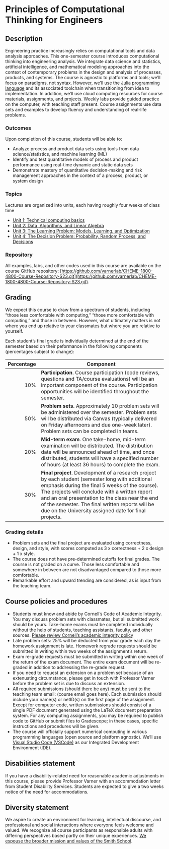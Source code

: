 # Principles of Computational Thinking for Engineers

## Description
Engineering practice increasingly relies on computational tools and data analysis approaches. This one-semester course introduces computational thinking into engineering analysis. We integrate data science and statistics, artificial intelligence, and mathematical modeling approaches into the context of contemporary problems in the design and analysis of processes, products, and systems. The course is agnostic to platforms and tools; we’ll focus on paradigms, not syntax. However, we’ll use the [Julia programming language](https://julialang.org) and its associated toolchain when transitioning from idea to implementation. In addition, we’ll use cloud computing resources for course materials, assignments, and projects. Weekly labs provide guided practice on the computer, with teaching staff present. Course assignments use data sets and examples to develop fluency and understanding of real-life problems. 

### Outcomes
Upon completion of this course, students will be able to:
* Analyze process and product data sets using tools from data science/statistics, and machine learning (ML)
* Identify and test quantitative models of process and product performance using real-time dynamic and static data sets 
* Demonstrate mastery of quantitative decision-making and risk management approaches in the context of a process, product, or system design

### Topics
Lectures are organized into units, each having roughly four weeks of class time
* [Unit 1: Technical computing basics](./unit-1-basics/basics-landing.md)
* [Unit 2: Data, Algorithms, and Linear Algebra](./unit-2-data/data-landing.md)
* [Unit 3: The Learning Problem: Models, Learning, and Optimization](./unit-3-learning/learning-landing.md)
* [Unit 4: The Decision Problem: Probability, Random Process, and Decisions](./unit-4-decisions/decisions-landing.md)

### Repository
All examples, labs, and other codes used in this course are available on the course GitHub repository: [https://github.com/varnerlab/CHEME-1800-4800-Course-Repository-S23.git](https://github.com/varnerlab/CHEME-1800-4800-Course-Repository-S23.git).

## Grading
We expect this course to draw from a spectrum of students, including “those less comfortable with computing,” “those more comfortable with computing,” and those in between. However, what ultimately matters is not where you end up relative to your classmates but where you are relative to yourself. 

Each student’s final grade is individually determined at the end of the semester based on their peformance in the following components (percentages subject to change):

| Percentage | Component |
| ----------: | --------- |
| 10%	| __Participation__. Course participation (code reviews, questions and TA/course evaluations) will be an important component of the course. Participation opportunities will be identified throughout the semester. |
| 50%	| __Problem sets__. Approximately 10 problem sets will be administered over the semester. Problem sets will be distributed via Canvas (typically delivered on Friday afternoons and due one-week later). Problem sets can be completed in teams. |
| 20%	| __Mid-term exam__. One take-home, mid-term examination will be distributed. The distribution date will be announced ahead of time, and once distributed, students will have a specified number of hours (at least 36 hours) to complete the exam. |
| 30%	| __Final project__. Development of a research project by each student (semester long with additional emphasis during the final 5 weeks of the course). The projects will conclude with a written report and an oral presentation to the class near the end of the semester. The final written reports will be due on the University assigned date for final projects. |

### Grading details
* Problem sets and the final project are evaluated using correctness, design, and style, with scores computed as 3 x correctness + 2 x design + 1 x style.
* The course does not have pre-determined cutoffs for final grades. The course is not graded on a curve. Those less comfortable and somewhere in between are not disadvantaged compared to those more comfortable.
* Remarkable effort and upward trending are considered, as is input from the teaching team. 


## Course policies and procedures
* Students must know and abide by Cornell’s Code of Academic Integrity. You may discuss problem sets with classmates, but all submitted work should be yours. Take-home exams must be completed individually without the help of students, teaching assistants, faculty, and other sources. [Please review Cornell’s academic integrity policy](http://cuinfo.cornell.edu/Academic/AIC.html)
* Late problem sets: 25% will be deducted from your grade each day the homework assignment is late. Homework regrade requests should be submitted in writing within two weeks of the assignment’s return.
* Exam re-grade requests must be submitted in writing within one week of the return of the exam document. The entire exam document will be re-graded in addition to addressing the re-grade request. 
* If you need to request an extension on a problem set because of an extenuating circumstance, please get in touch with Professor Varner before the problem set is due to discuss an extension. 
* All required submissions (should there be any) must be sent to the teaching team email: (course email goes here). Each submission should include your name(s) or netID(s) on the first page of the assignment. Except for computer code, written submissions should consist of a single PDF document generated using the LaTeX document preparation system. For any computing assignments, you may be required to publish code to GitHub or submit files to Gradescope; in these cases, specific instructions and procedures will be given.
* The course will officially support numerical computing in various programming languages (open source and platform agnostic). We’ll use [Visual Studio Code (VSCode)](https://code.visualstudio.com) as our Integrated Development Environment (IDE).

## Disabilities statement
If you have a disability-related need for reasonable academic adjustments in this course, please provide Professor Varner with an accommodation letter from Student Disability Services. Students are expected to give a two weeks notice of the need for accommodations. 

## Diversity statement
We aspire to create an environment for learning, intellectual discourse, and professional and social interactions where everyone feels welcome and valued. We recognize all course participants as responsible adults with differing perspectives based partly on their unique experiences. [We espouse the broader mission and values of the Smith School](https://www.cheme.cornell.edu/cbe/about/mission).

